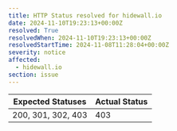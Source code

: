 ```yaml
---
title: HTTP Status resolved for hidewall.io
date: 2024-11-10T19:23:13+00:00Z
resolved: True
resolvedWhen: 2024-11-10T19:23:13+00:00Z
resolvedStartTime: 2024-11-08T11:28:04+00:00Z
severity: notice
affected:
  - hidewall.io
section: issue
---
```


| Expected Statuses | Actual Status  |
|-------------------|----------------|
| 200, 301, 302, 403 | 403 |
